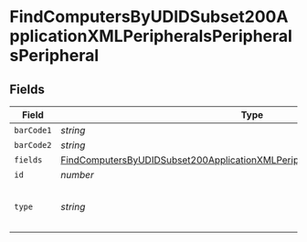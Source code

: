 # FindComputersByUDIDSubset200ApplicationXMLPeripheralsPeripheralsPeripheral


## Fields

| Field                                                                                                                                                                                           | Type                                                                                                                                                                                            | Required                                                                                                                                                                                        | Description                                                                                                                                                                                     | Example                                                                                                                                                                                         |
| ----------------------------------------------------------------------------------------------------------------------------------------------------------------------------------------------- | ----------------------------------------------------------------------------------------------------------------------------------------------------------------------------------------------- | ----------------------------------------------------------------------------------------------------------------------------------------------------------------------------------------------- | ----------------------------------------------------------------------------------------------------------------------------------------------------------------------------------------------- | ----------------------------------------------------------------------------------------------------------------------------------------------------------------------------------------------- |
| `barCode1`                                                                                                                                                                                      | *string*                                                                                                                                                                                        | :heavy_minus_sign:                                                                                                                                                                              | N/A                                                                                                                                                                                             |                                                                                                                                                                                                 |
| `barCode2`                                                                                                                                                                                      | *string*                                                                                                                                                                                        | :heavy_minus_sign:                                                                                                                                                                              | N/A                                                                                                                                                                                             |                                                                                                                                                                                                 |
| `fields`                                                                                                                                                                                        | [FindComputersByUDIDSubset200ApplicationXMLPeripheralsPeripheralsPeripheralFields](../../models/operations/findcomputersbyudidsubset200applicationxmlperipheralsperipheralsperipheralfields.md) | :heavy_minus_sign:                                                                                                                                                                              | N/A                                                                                                                                                                                             |                                                                                                                                                                                                 |
| `id`                                                                                                                                                                                            | *number*                                                                                                                                                                                        | :heavy_minus_sign:                                                                                                                                                                              | N/A                                                                                                                                                                                             | 1                                                                                                                                                                                               |
| `type`                                                                                                                                                                                          | *string*                                                                                                                                                                                        | :heavy_minus_sign:                                                                                                                                                                              | Name of the peripheral type                                                                                                                                                                     | Peripheral Type Name                                                                                                                                                                            |